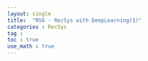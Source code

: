 ```yaml
---
layout: single
title:  "RS6 - RecSys with DeepLearning(1)"
categories : RecSys
tag : 
toc : true
use_math : true
---
```


